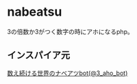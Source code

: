 # nabeatsu
3の倍数か3がつく数字の時にアホになるphp。

## インスパイア元
[数え続ける世界のナベアツbot(@3_aho_bot)](https://twitter.com/3_aho_bot)
